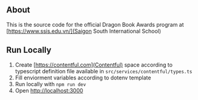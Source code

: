 ## About
This is the source code for the official Dragon Book Awards program at [https://www.ssis.edu.vn/](Saigon South International School)

## Run Locally

1) Create [https://contentful.com](Contentful) space according to typescript definition file available in `src/services/contentful/types.ts`
2) Fill enviorment variables according to dotenv template
3) Run locally with `npm run dev`
4) Open [http://localhost:3000](http://localhost:3000)
